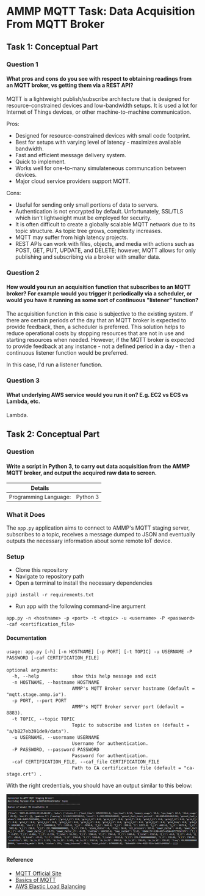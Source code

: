 # AMMP MQTT Task: Data Acquisition From MQTT Broker

## Task 1: Conceptual Part

### Question 1

#### What pros and cons do you see with respect to obtaining readings from an MQTT broker, vs getting them via a REST API?

MQTT is a lightweight publish/subscribe architecture that is designed for resource-constrained devices and low-bandwidth setups. 
It is used a lot for Internet of Things devices, or other machine-to-machine communication.

Pros:
* Designed for resource-constrained devices with small code footprint.
* Best for setups with varying level of latency - maximizes available bandwidth.
* Fast and efficient message delivery system.
* Quick to implement.
* Works well for one-to-many simulateneous communcation between devices.
* Major cloud service providers support MQTT.

Cons:
* Useful for sending only small portions of data to servers.
* Authentication is not encrypted by default. Unfortunately, SSL/TLS which isn't lightweight must be employed for security.
* It is often difficult to create a globally scalable MQTT network due to its topic structure. As topic tree grows, complexity increases.
* MQTT may suffer from high latency projects.
* REST APIs can work with files, objects, and media with actions such as POST, GET, PUT, UPDATE, and DELETE; however, MQTT allows for only publishing and subscribing via a broker with smaller data.

### Question 2

#### How would you run an acquisition function that subscribes to an MQTT broker? For example would you trigger it periodically via a scheduler, or would you have it running as some sort of continuous "listener" function?

The acquisition function in this case is subjective to the existing system. If there are certain periods of the day that an MQTT broker is expected to provide feedback, then, a scheduler is preferred. This solution helps to reduce operational costs by stopping resources that are not in use and starting resources when needed. 
However, if the MQTT broker is expected to provide feedback at any instance - not a defined period in a day - then a continuous listener function would be preferred. 

In this case, I'd run a listener function.

### Question 3

#### What underlying AWS service would you run it on? E.g. EC2 vs ECS vs Lambda, etc.

Lambda. 


## Task 2: Conceptual Part

### Question

#### Write a script in Python 3, to carry out data acquisition from the AMMP MQTT broker, and output the acquired raw data to screen.

| Details            |              |
|-----------------------|---------------|
| Programming Language: |  Python 3  |

### What it Does

The `app.py` application aims to connect to AMMP's MQTT staging server, subscribes to a topic, receives a message dumped to JSON and eventually outputs the necessary information about some remote IoT device.

### Setup

* Clone this repository
* Navigate to repository path
* Open a terminal to install the necessary dependencies

```
pip3 install -r requirements.txt
```

* Run app with the following command-line argument

```
app.py -n <hostname> -p <port> -t <topic> -u <username> -P <password> -caf <certification_file>
```
#### Documentation

```
usage: app.py [-h] [-n HOSTNAME] [-p PORT] [-t TOPIC] -u USERNAME -P PASSWORD [-caf CERTIFICATION_FILE]

optional arguments:
  -h, --help            show this help message and exit
  -n HOSTNAME, --hostname HOSTNAME
                        AMMP's MQTT Broker server hostname (default = "mqtt.stage.ammp.io").
  -p PORT, --port PORT
                        AMMP's MQTT Broker server port (default = 8883).
  -t TOPIC, --topic TOPIC
                        Topic to subscribe and listen on (default = "a/b827eb391de9/data").
  -u USERNAME, --username USERNAME
                        Username for authentication.
  -P PASSWORD, --password PASSWORD
                        Password for authentication.
  -caf CERTIFICATION_FILE, --caf_file CERTIFICATION_FILE
                        Path to CA certification file (default = "ca-stage.crt") .
```

With the right credentials, you should have an output similar to this below:

![Sample Payload Output](./images/sample_output.png)

#### Reference

- [MQTT Official Site](https://mqtt.org)
- [Basics of MQTT](https://www.techtarget.com/iotagenda/definition/MQTT-MQ-Telemetry-Transport)
- [AWS Elastic Load Balancing](https://docs.aws.amazon.com/elasticloadbalancing/latest/application/introduction.html)
